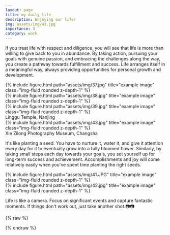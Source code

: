 ```yaml
---
layout: page
title: my daily life 
description: Enjoying our life!
img: assets/img/43.jpg
importance: 3
category: work
---
```


If you treat life with respect and diligence, you will see that life is more than willing to give back to you in abundance. By taking action, pursuing your goals with genuine passion, and embracing the challenges along the way, you create a pathway towards fulfillment and success. Life arranges itself in a meaningful way, always providing opportunities for personal growth and development.

<div class="row">
    <div class="col-sm mt-3 mt-md-0">
        {% include figure.html path="assets/img/37.jpg" title="example image" class="img-fluid rounded z-depth-1" %}
    </div>
    <div class="col-sm mt-3 mt-md-0">
        {% include figure.html path="assets/img/38.jpg" title="example image" class="img-fluid rounded z-depth-1" %}
    </div>
    <div class="col-sm mt-3 mt-md-0">
        {% include figure.html path="assets/img/39.jpg" title="example image" class="img-fluid rounded z-depth-1" %}
    </div>
</div>
<div class="caption">
    Linggu Temple, Nanjing
</div>
<div class="row">
    <div class="col-sm mt-3 mt-md-0">
        {% include figure.html path="assets/img/43.jpg" title="example image" class="img-fluid rounded z-depth-1" %}
    </div>
</div>
<div class="caption">
   Xie Zilong Photography Museum, Changsha
</div>

It's like planting a seed. You have to nurture it, water it, and give it attention every day for it to eventually grow into a fully bloomed flower. Similarly, by taking small steps each day towards your goals, you set yourself up for long-term success and achievement. Accomplishments and joy will come relatively easily when you've spent time planting the right seeds.


<div class="row justify-content-sm-center">
    <div class="col-sm-8 mt-3 mt-md-0">
        {% include figure.html path="assets/img/41.JPG" title="example image" class="img-fluid rounded z-depth-1" %}
    </div>
    <div class="col-sm-4 mt-3 mt-md-0">
        {% include figure.html path="assets/img/42.jpg" title="example image" class="img-fluid rounded z-depth-1" %}
    </div>
</div>
<div class="caption">
   
</div>

Life is like a camera. Focus on significant events and capture fantastic moments. If things don't work out, just take another shot.📷📷

{% raw %}

{% endraw %}
